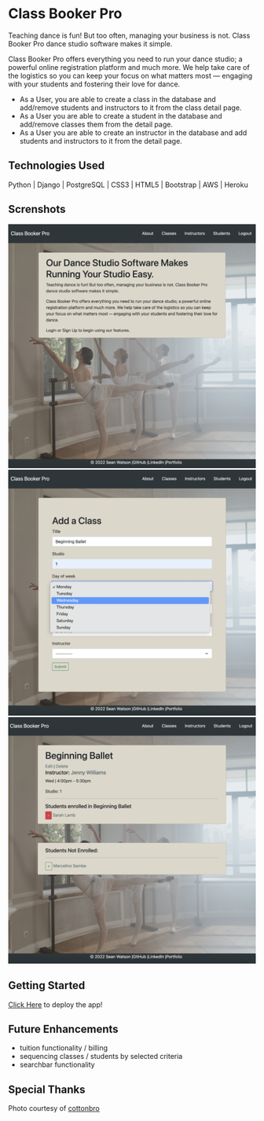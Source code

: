 # Class Booker Pro

Teaching dance is fun! But too often, managing your business is not. Class Booker Pro dance studio software makes it simple.

Class Booker Pro offers everything you need to run your dance studio; a powerful online registration platform and much more. We help take care of the logistics so you can keep your focus on what matters most — engaging with your students and fostering their love for dance.

* As a User, you are able to create a class in the database and add/remove students and instructors to it from the class detail page.
* As a User you are able to create a student in the database and add/remove classes them from the detail page.
* As a User you are able to create an instructor in the database and add students and instructors to it from the detail page.

## Technologies Used

Python | Django | PostgreSQL | CSS3 | HTML5 | Bootstrap | AWS | Heroku

## Screnshots

![image info](./main_app/static/photos/Screen-Shot-1.png)
![image info](./main_app/static/photos/Screen-Shot-2.png)
![image info](./main_app/static/photos/Screen-Shot-3.png)

## Getting Started

[Click Here]() to deploy the app!

## Future Enhancements

* tuition functionality / billing
* sequencing classes / students by selected criteria
* searchbar functionality

## Special Thanks
Photo courtesy of [cottonbro](https://www.pexels.com/@cottonbro/) 